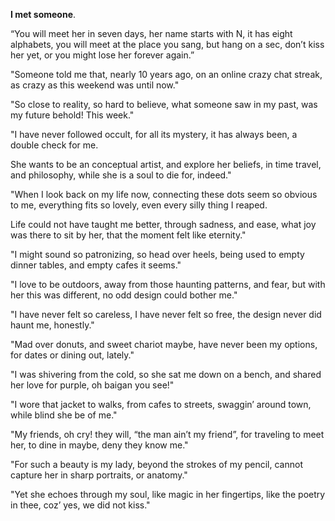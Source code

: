 **I met someone**.

“You will meet her in seven days,
her name starts with N,
it has eight alphabets,
you will meet at the place you sang,
but hang on a sec,
don’t kiss her yet,
or you might lose her forever again.”

"Someone told me that,
nearly 10 years ago,
on an online crazy chat streak,
as crazy as this weekend was until now."

"So close to reality,
so hard to believe,
what someone saw in my past,
was my future behold! This week."

"I have never followed occult,
for all its mystery,
it has always been,
a double check for me.

She wants to be an conceptual artist,
and explore her beliefs,
in time travel, and philosophy,
while she is a soul to die for, indeed."

"When I look back on my life now,
connecting these dots seem so obvious to me,
everything fits so lovely,
even every silly thing I reaped.

Life could not have taught me better,
through sadness, and ease,
what joy was there to sit by her,
that the moment felt like eternity."

"I might sound so patronizing,
so head over heels,
being used to empty dinner tables,
and empty cafes it seems."

"I love to be outdoors,
away from those haunting patterns, and fear,
but with her this was different,
no odd design could bother me."

"I have never felt so careless,
I have never felt so free,
the design never did haunt me,
honestly."

"Mad over donuts,
and sweet chariot maybe,
have never been my options,
for dates or dining out,
lately."

"I was shivering from the cold,
so she sat me down on a bench,
and shared her love for purple,
oh baigan you see!"

"I wore that jacket to walks,
from cafes to streets,
swaggin’ around town,
while blind she be of me."

"My friends,
oh cry! they will, “the man ain’t my friend”,
for traveling to meet her,
to dine in maybe,
deny they know me."

"For such a beauty is my lady,
beyond the strokes of my pencil,
cannot capture her in sharp portraits,
or anatomy."

"Yet she echoes through my soul,
like magic in her fingertips,
like the poetry in thee,
coz’ yes, we did not kiss."
